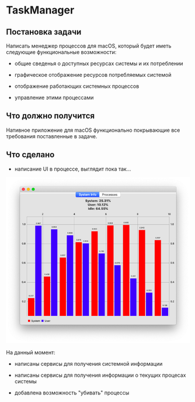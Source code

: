 # TaskManager

## Постановка задачи

Написать менеджер процессов для macOS, который будет иметь следующие функциональные возможности:

* общие сведенья о доступных ресурсах системы и их потреблении

* графическое отображение ресурсов потребляемых системой

* отображение работающих системных процессов

* управление этими процессами

## Что должно получится 

Нативное приложение для macOS функционально покрывающие все требования поставленные в задаче.

## Что сделано

* написание UI в процессе, выглядит пока так...

![](./screenshots/1.png)

На данный момент:

* написаны сервисы для получения системной информации

* написаны сервисы для получения информации о текущих процесах системы

* добавлена возможность "убивать" процессы


